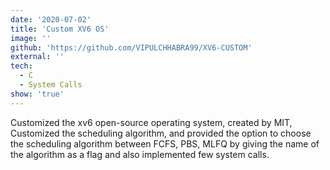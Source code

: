 ```yaml
---
date: '2020-07-02'
title: 'Custom XV6 OS'
image: ''
github: 'https://github.com/VIPULCHHABRA99/XV6-CUSTOM'
external: ''
tech:
  - C
  - System Calls
show: 'true'
---
```


Customized the xv6 open-source operating system, created by MIT, Customized the scheduling algorithm, and provided the option to choose the scheduling algorithm between FCFS, PBS, MLFQ by giving
the name of the algorithm as a flag and also implemented few system calls.
